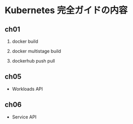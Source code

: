 # Kubernetes 完全ガイドの内容

## ch01

1. docker build

2. docker multistage build

3. dockerhub push pull

## ch05

- Workloads API

## ch06

- Service API
